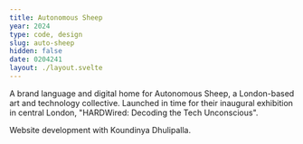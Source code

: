 ```yaml
---
title: Autonomous Sheep
year: 2024
type: code, design
slug: auto-sheep
hidden: false
date: 0204241
layout: ./layout.svelte
---
```


A brand language and digital home for Autonomous Sheep, a London-based art and technology collective. Launched in time for their inaugural exhibition in central London, "HARDWired: Decoding the Tech Unconscious".

Website development with Koundinya Dhulipalla.